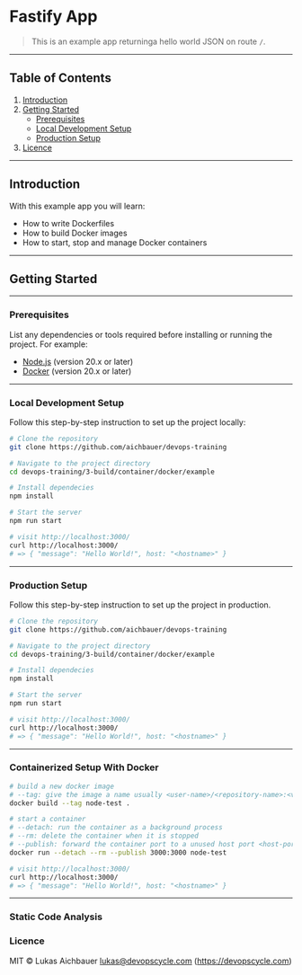 # Fastify App

> This is an example app returninga hello world JSON on route `/`.

---

## Table of Contents

1. [Introduction](#introduction)
2. [Getting Started](#getting-started)
   - [Prerequisites](#prerequisites)
   - [Local Development Setup](#local-development-setup)
   - [Production Setup](#production-setup)
7. [Licence](#licence)

---

## Introduction

With this example app you will learn:

- How to write Dockerfiles
- How to build Docker images
- How to start, stop and manage Docker containers

---

## Getting Started

---

### Prerequisites

List any dependencies or tools required before installing or running the project. For example:

- [Node.js](https://nodejs.org/) (version 20.x or later)
- [Docker](https://www.docker.com/) (version 20.x or later)

---

### Local Development Setup

Follow this step-by-step instruction to set up the project locally:

```sh
# Clone the repository
git clone https://github.com/aichbauer/devops-training

# Navigate to the project directory
cd devops-training/3-build/container/docker/example

# Install dependecies
npm install

# Start the server
npm run start

# visit http://localhost:3000/
curl http://localhost:3000/
# => { "message": "Hello World!", host: "<hostname>" }
```

---

### Production Setup

Follow this step-by-step instruction to set up the project in production.

```sh
# Clone the repository
git clone https://github.com/aichbauer/devops-training

# Navigate to the project directory
cd devops-training/3-build/container/docker/example

# Install dependecies
npm install

# Start the server
npm run start

# visit http://localhost:3000/
curl http://localhost:3000/
# => { "message": "Hello World!", host: "<hostname>" }
```

---

### Containerized Setup With Docker

```sh
# build a new docker image
# --tag: give the image a name usually <user-name>/<repository-name>:<version>
docker build --tag node-test .

# start a container
# --detach: run the container as a background process
# --rm: delete the container when it is stopped
# --publish: forward the container port to a unused host port <host-port>:<container-port>
docker run --detach --rm --publish 3000:3000 node-test

# visit http://localhost:3000/
curl http://localhost:3000/
# => { "message": "Hello World!", host: "<hostname>" }
```

---

### Static Code Analysis


### Licence

MIT © Lukas Aichbauer <lukas@devopscycle.com> (https://devopscycle.com)
